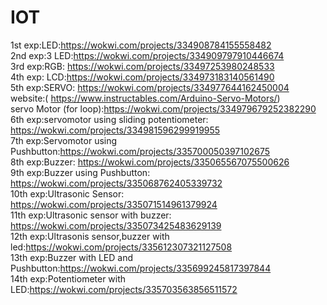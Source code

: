 # IOT
1st exp:LED:https://wokwi.com/projects/334908784155558482<br>
2nd exp:3 LED:https://wokwi.com/projects/334909797910446674<br>
3rd exp:RGB: https://wokwi.com/projects/33497253980248533<br>
4th exp: LCD:https://wokwi.com/projects/334973183140561490<br>
5th exp:SERVO: https://wokwi.com/projects/334977644162450004<br>website:( https://www.instructables.com/Arduino-Servo-Motors/)<br>
servo Motor (for loop):https://wokwi.com/projects/334979679252382290<br>
6th exp:servomotor using sliding potentiometer: https://wokwi.com/projects/334981596299919955<br>
7th exp:Servomotor using Pushbutton:https://wokwi.com/projects/335700050397102675<br>
8th exp:Buzzer: https://wokwi.com/projects/335065567075500626<br>
9th exp:Buzzer using Pushbutton: https://wokwi.com/projects/335068762405339732<br>
10th exp:Ultrasonic Sensor: https://wokwi.com/projects/335071514961379924<br>
11th exp:Ultrasonic sensor with buzzer: https://wokwi.com/projects/335073425483629139<br>
12th exp:Ultrasonis sensor,buzzer with led:https://wokwi.com/projects/335612307321127508<br>
13th exp:Buzzer with LED and Pushbutton:https://wokwi.com/projects/335699245817397844<br>
14th exp:Potentiometer with LED:https://wokwi.com/projects/335703563856511572
